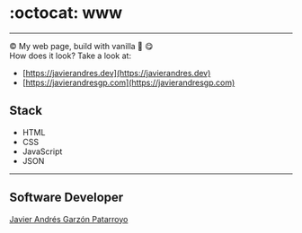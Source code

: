# :octocat: www
- - -
:copyright: My web page, build with vanilla :icecream: :yum:  
How does it look? Take a look at:
* [https://javierandres.dev](https://javierandres.dev)
* [https://javierandresgp.com](https://javierandresgp.com)
## Stack
* HTML
* CSS
* JavaScript
* JSON
- - -
## Software Developer
[Javier Andrés Garzón Patarroyo](https://javierandres.dev)
